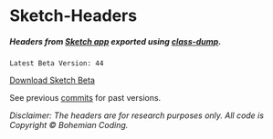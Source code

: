 # Sketch-Headers
##### Headers from [Sketch app](http://www.sketchapp.com) exported using [class-dump](http://stevenygard.com/projects/class-dump/).

```
Latest Beta Version: 44
```

[Download Sketch Beta](https://rink.hockeyapp.net/apps/0172d48cceec171249a8d850fb16276b)

See previous [commits](https://github.com/abynim/Sketch-Headers/commits/betas) for past versions.

*Disclaimer: The headers are for research purposes only. All code is Copyright © Bohemian Coding.*
